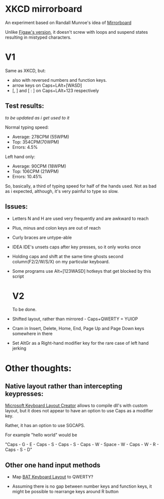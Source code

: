 # XKCD mirrorboard

An experiment based on Randall Munroe's idea of [Mirrorboard](https://blog.xkcd.com/2007/08/14/mirrorboard-a-one-handed-keyboard-layout-for-the-lazy/)

Unlike [Figaw's version](http://variable.dk/blog/159-mirrorboard-for-windows-a-one-handed-keyboard), it doesn't screw with loops and suspend states resulting in mistyped characters.

# V1

Same as XKCD, but:
 - also with reversed numbers and function keys.
 - arrow keys on Caps+LAlt+[WASD]
 -  \[, \] and \[ : \] on Caps+LAlt+123 respectively

## Test results:
*to be updated as i get used to it*

Normal typing speed:  

- Average: 278CPM (55WPM) 
- Top:     354CPM(70WPM)
- Errors:  4.5%

Left hand only:
- Average: 90CPM (18WPM)
- Top:     106CPM (21WPM)
- Errors:  10.45%

So, basically, a third of typing speed for half of the hands used. Not as bad as i expected, although, it's very painful to type so slow.

## Issues:

- Letters N and H are used very frequently and are awkward to reach

- Plus, minus and colon keys are out of reach

- Curly braces are untype-able

- IDEA IDE's unsets caps after key presses, so it only works once

- Holding caps and shift at the same time ghosts second column(F2/2/W/S/X) on my particular keyboard.

- Some programs use Alt+[123WASD] hotkeys that get blocked by this script



  # V2
  
  To be done.
  
- Shifted layout, rather than mirrored - Caps+QWERTY = YUIOP
 
- Cram in Insert, Delete, Home, End, Page Up and Page Down keys somewhere in there

- Set AltGr as a Right-hand modifier key for the rare case of left hand jerking

# Other thoughts:


## Native layout rather than intercepting keypresses:

[Microsoft Keyboard Layout Creator](https://www.microsoft.com/en-us/download/details.aspx?id=22339) allows to compile dll's with custom layout, but it does not appear to have an option to use Caps as a modifier key.

Rather, it has an option to use SGCAPS. 

For example "hello world" would be 

"Caps - G - E - Caps - S - Caps - S - Caps - W - Space - W - Caps - W - R - Caps - S - D"


## Other one hand input methods

- Map [BAT Keyboard Layout](http://xahlee.info/kbd/i3/BAT_Keyboard_guide_right_cae21.png) to QWERTY?

- Assuming there is no gap between number keys and function keys, it might be possible to rearrange keys around R button


